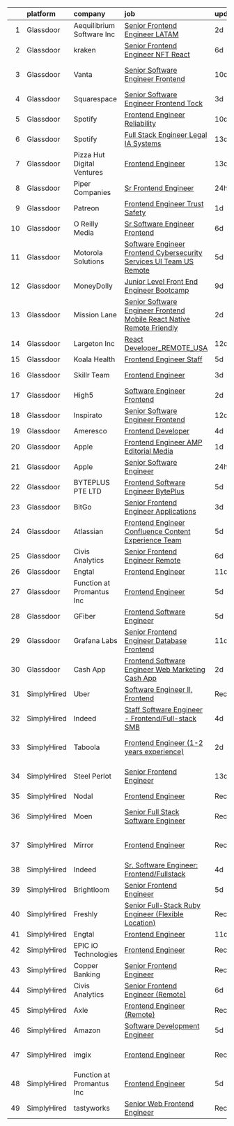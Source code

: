 

|    | platform    | company                    | job                                                                                                                                                                                                                                                                                                                                                                                                                                                                                                                                                                                                                                                                                                                                                                                                                                                                                                                                                                                                                                                                                                                                                                                                                                                                                                                                                           | update_time   | location           |
|---:|:------------|:---------------------------|:--------------------------------------------------------------------------------------------------------------------------------------------------------------------------------------------------------------------------------------------------------------------------------------------------------------------------------------------------------------------------------------------------------------------------------------------------------------------------------------------------------------------------------------------------------------------------------------------------------------------------------------------------------------------------------------------------------------------------------------------------------------------------------------------------------------------------------------------------------------------------------------------------------------------------------------------------------------------------------------------------------------------------------------------------------------------------------------------------------------------------------------------------------------------------------------------------------------------------------------------------------------------------------------------------------------------------------------------------------------|:--------------|:-------------------|
|  1 | Glassdoor   | Aequilibrium Software Inc  | [Senior Frontend Engineer  LATAM ](https://www.glassdoor.com/partner/jobListing.htm?pos=114&ao=1136043&s=58&guid=00000182342c8aabbd43041a1545c8c3&src=GD_JOB_AD&t=SR&vt=w&ea=1&cs=1_e0ad0cb1&cb=1658732711122&jobListingId=1008024036746&jrtk=3-0-1g8q2p2rskcl1801-1g8q2p2sf28d1000-cb754dbc7c7b4123-)                                                                                                                                                                                                                                                                                                                                                                                                                                                                                                                                                                                                                                                                                                                                                                                                                                                                                                                                                                                                                                                        | 2d            | Remote             |
|  2 | Glassdoor   | kraken                     | [Senior Frontend Engineer  NFT  React ](https://www.glassdoor.com/partner/jobListing.htm?pos=118&ao=1136043&s=58&guid=00000182342c8aabbd43041a1545c8c3&src=GD_JOB_AD&t=SR&vt=w&cs=1_edcce6b9&cb=1658732711123&jobListingId=1008012209965&jrtk=3-0-1g8q2p2rskcl1801-1g8q2p2sf28d1000-2ff957a1ac6bdef2-)                                                                                                                                                                                                                                                                                                                                                                                                                                                                                                                                                                                                                                                                                                                                                                                                                                                                                                                                                                                                                                                        | 6d            | Remote             |
|  3 | Glassdoor   | Vanta                      | [Senior Software Engineer  Frontend](https://www.glassdoor.com/partner/jobListing.htm?pos=104&ao=1136043&s=58&guid=00000182342c8aabbd43041a1545c8c3&src=GD_JOB_AD&t=SR&vt=w&ea=1&cs=1_98e17b97&cb=1658732711118&jobListingId=1008006609022&jrtk=3-0-1g8q2p2rskcl1801-1g8q2p2sf28d1000-a321e96870cb7ff5-)                                                                                                                                                                                                                                                                                                                                                                                                                                                                                                                                                                                                                                                                                                                                                                                                                                                                                                                                                                                                                                                      | 10d           | San Francisco, CA  |
|  4 | Glassdoor   | Squarespace                | [Senior Software Engineer  Frontend   Tock](https://www.glassdoor.com/partner/jobListing.htm?pos=116&ao=1136043&s=58&guid=00000182342c8aabbd43041a1545c8c3&src=GD_JOB_AD&t=SR&vt=w&cs=1_e217d6e1&cb=1658732711123&jobListingId=1008020480695&jrtk=3-0-1g8q2p2rskcl1801-1g8q2p2sf28d1000-d0193684c5f593aa-)                                                                                                                                                                                                                                                                                                                                                                                                                                                                                                                                                                                                                                                                                                                                                                                                                                                                                                                                                                                                                                                    | 3d            | Chicago, IL        |
|  5 | Glassdoor   | Spotify                    | [Frontend Engineer  Reliability](https://www.glassdoor.com/partner/jobListing.htm?pos=105&ao=1136043&s=58&guid=00000182342c8aabbd43041a1545c8c3&src=GD_JOB_AD&t=SR&vt=w&cs=1_ec408b21&cb=1658732711118&jobListingId=1008006586759&jrtk=3-0-1g8q2p2rskcl1801-1g8q2p2sf28d1000-59a8591538aa389d-)                                                                                                                                                                                                                                                                                                                                                                                                                                                                                                                                                                                                                                                                                                                                                                                                                                                                                                                                                                                                                                                               | 10d           | Boston, MA         |
|  6 | Glassdoor   | Spotify                    | [Full Stack Engineer  Legal   IA Systems](https://www.glassdoor.com/partner/jobListing.htm?pos=117&ao=1136043&s=58&guid=00000182342c8aabbd43041a1545c8c3&src=GD_JOB_AD&t=SR&vt=w&cs=1_9e49f96f&cb=1658732711123&jobListingId=1007997976010&jrtk=3-0-1g8q2p2rskcl1801-1g8q2p2sf28d1000-ea4c99a305470ca3-)                                                                                                                                                                                                                                                                                                                                                                                                                                                                                                                                                                                                                                                                                                                                                                                                                                                                                                                                                                                                                                                      | 13d           | New York, NY       |
|  7 | Glassdoor   | Pizza Hut Digital Ventures | [Frontend Engineer](https://www.glassdoor.com/partner/jobListing.htm?pos=115&ao=1136043&s=58&guid=00000182342c8aabbd43041a1545c8c3&src=GD_JOB_AD&t=SR&vt=w&ea=1&cs=1_315aef32&cb=1658732711122&jobListingId=1007998190222&jrtk=3-0-1g8q2p2rskcl1801-1g8q2p2sf28d1000-7453d4795cc2f735-)                                                                                                                                                                                                                                                                                                                                                                                                                                                                                                                                                                                                                                                                                                                                                                                                                                                                                                                                                                                                                                                                       | 13d           | Plano, TX          |
|  8 | Glassdoor   | Piper Companies            | [Sr  Frontend Engineer](https://www.glassdoor.com/partner/jobListing.htm?pos=107&ao=1136043&s=58&guid=00000182342c8aabbd43041a1545c8c3&src=GD_JOB_AD&t=SR&vt=w&cs=1_e9e45f19&cb=1658732711118&jobListingId=1008025137519&jrtk=3-0-1g8q2p2rskcl1801-1g8q2p2sf28d1000-9215edb512da5383-)                                                                                                                                                                                                                                                                                                                                                                                                                                                                                                                                                                                                                                                                                                                                                                                                                                                                                                                                                                                                                                                                        | 24h           | Remote             |
|  9 | Glassdoor   | Patreon                    | [Frontend Engineer  Trust   Safety](https://www.glassdoor.com/partner/jobListing.htm?pos=113&ao=1136043&s=58&guid=00000182342c8aabbd43041a1545c8c3&src=GD_JOB_AD&t=SR&vt=w&ea=1&cs=1_70d99192&cb=1658732711121&jobListingId=1008024561711&jrtk=3-0-1g8q2p2rskcl1801-1g8q2p2sf28d1000-a4900b3a41bf312a-)                                                                                                                                                                                                                                                                                                                                                                                                                                                                                                                                                                                                                                                                                                                                                                                                                                                                                                                                                                                                                                                       | 1d            | New York, NY       |
| 10 | Glassdoor   | O Reilly Media             | [Sr Software Engineer  Frontend ](https://www.glassdoor.com/partner/jobListing.htm?pos=110&ao=1136043&s=58&guid=00000182342c8aabbd43041a1545c8c3&src=GD_JOB_AD&t=SR&vt=w&cs=1_97c142a5&cb=1658732711119&jobListingId=1008012708511&jrtk=3-0-1g8q2p2rskcl1801-1g8q2p2sf28d1000-177e3aba0d2bd3fd-)                                                                                                                                                                                                                                                                                                                                                                                                                                                                                                                                                                                                                                                                                                                                                                                                                                                                                                                                                                                                                                                              | 6d            | Remote             |
| 11 | Glassdoor   | Motorola Solutions         | [Software Engineer Frontend Cybersecurity Services UI Team   US Remote](https://www.glassdoor.com/partner/jobListing.htm?pos=128&ao=1136043&s=58&guid=00000182342c8aabbd43041a1545c8c3&src=GD_JOB_AD&t=SR&vt=w&cs=1_b9f7ea02&cb=1658732711127&jobListingId=1008015468581&jrtk=3-0-1g8q2p2rskcl1801-1g8q2p2sf28d1000-14860f8ce16ddfe3-)                                                                                                                                                                                                                                                                                                                                                                                                                                                                                                                                                                                                                                                                                                                                                                                                                                                                                                                                                                                                                        | 5d            | Virginia           |
| 12 | Glassdoor   | MoneyDolly                 | [Junior Level Front End Engineer   Bootcamp](https://www.glassdoor.com/partner/jobListing.htm?pos=108&ao=1136043&s=58&guid=00000182342c8aabbd43041a1545c8c3&src=GD_JOB_AD&t=SR&vt=w&ea=1&cs=1_8620f8bd&cb=1658732711119&jobListingId=1008008315532&jrtk=3-0-1g8q2p2rskcl1801-1g8q2p2sf28d1000-c639dfd7405353f3-)                                                                                                                                                                                                                                                                                                                                                                                                                                                                                                                                                                                                                                                                                                                                                                                                                                                                                                                                                                                                                                              | 9d            | Salt Lake City, UT |
| 13 | Glassdoor   | Mission Lane               | [Senior Software Engineer  Frontend Mobile React Native  Remote Friendly ](https://www.glassdoor.com/partner/jobListing.htm?pos=121&ao=1136043&s=58&guid=00000182342c8aabbd43041a1545c8c3&src=GD_JOB_AD&t=SR&vt=w&cs=1_89b79330&cb=1658732711123&jobListingId=1008023469612&jrtk=3-0-1g8q2p2rskcl1801-1g8q2p2sf28d1000-1f6120339f24a04f-)                                                                                                                                                                                                                                                                                                                                                                                                                                                                                                                                                                                                                                                                                                                                                                                                                                                                                                                                                                                                                     | 2d            | Richmond, VA       |
| 14 | Glassdoor   | Largeton Inc               | [React Developer_REMOTE_USA](https://www.glassdoor.com/partner/jobListing.htm?pos=127&ao=1136043&s=58&guid=00000182342c8aabbd43041a1545c8c3&src=GD_JOB_AD&t=SR&vt=w&ea=1&cs=1_c0ef8bfc&cb=1658732711127&jobListingId=1008000012937&jrtk=3-0-1g8q2p2rskcl1801-1g8q2p2sf28d1000-7453549eb5e8d431-)                                                                                                                                                                                                                                                                                                                                                                                                                                                                                                                                                                                                                                                                                                                                                                                                                                                                                                                                                                                                                                                              | 12d           | Remote             |
| 15 | Glassdoor   | Koala Health               | [Frontend Engineer  Staff](https://www.glassdoor.com/partner/jobListing.htm?pos=109&ao=1136043&s=58&guid=00000182342c8aabbd43041a1545c8c3&src=GD_JOB_AD&t=SR&vt=w&ea=1&cs=1_eb8e9457&cb=1658732711119&jobListingId=1008015568737&jrtk=3-0-1g8q2p2rskcl1801-1g8q2p2sf28d1000-4a24982d2dd3943e-)                                                                                                                                                                                                                                                                                                                                                                                                                                                                                                                                                                                                                                                                                                                                                                                                                                                                                                                                                                                                                                                                | 5d            | Remote             |
| 16 | Glassdoor   | Skillr Team                | [Frontend Engineer](https://www.glassdoor.com/partner/jobListing.htm?pos=111&ao=1136043&s=58&guid=00000182342c8aabbd43041a1545c8c3&src=GD_JOB_AD&t=SR&vt=w&ea=1&cs=1_819d6c55&cb=1658732711119&jobListingId=1008021215264&jrtk=3-0-1g8q2p2rskcl1801-1g8q2p2sf28d1000-a4d207492b3dd550-)                                                                                                                                                                                                                                                                                                                                                                                                                                                                                                                                                                                                                                                                                                                                                                                                                                                                                                                                                                                                                                                                       | 3d            | New York, NY       |
| 17 | Glassdoor   | High5                      | [Software Engineer   Frontend](https://www.glassdoor.com/partner/jobListing.htm?pos=102&ao=1110586&s=58&guid=00000182342c8aabbd43041a1545c8c3&src=GD_JOB_AD&t=SR&vt=w&ea=1&cs=1_4dc8c69d&cb=1658732711118&jobListingId=1008023215023&cpc=A65DF3A704A48F9B&jrtk=3-0-1g8q2p2rskcl1801-1g8q2p2sf28d1000-9ede6187c60e1052--6NYlbfkN0AV8vU3o9nlw7wqa180ZkP3oAg17VLIhkP1SPyaIh_MQVSfWHQ_D-a5hu40yW4gQxUD9fNuxhwNeLiHV7fWLhnTkDSZE0OupHTv2Mmbno3cxBGe_tR-SZXt--2E_qBjO38B-st3oD9p-nY9GFeNyJnxIQkmYErLYmGJ5vMAXFUkBivDyBj7h9KIiC1fQAyRlLA2edq290wLJ3FvREXib_2C8XmwcoYjbBunKzxVK4-TiEcr7gIFpf8gaAJNV_ZlHFYrJ22aeDExueF1DVkf4HNptvjxEqwhwg5ieZdXFoB9EKOYbvml6C2xhvrXh4SwcnMr4sCBYjqGjRUGkSgDSx0cxe2BJZcKz0ZOa8ueyYZjq6WtJ4TP7UIKEoPaGyPL85b3Qd92Zb_p2Z-fXziJM1j7DGiU-xNdK6Vbjjl4btkI3M4sSdIxOv5sqUK3h-JoaMl68sajeOMODk85ne8N5yqoKxmvsFQi_FCCPMhOq8xo3ACu_ZK4msVVAGagurkBeTlWDoQv4kJUCw%3D%3D)                                                                                                                                                                                                                                                                                                                                                                                                                                                                           | 2d            | Remote             |
| 18 | Glassdoor   | Inspirato                  | [Senior Software Engineer  Frontend](https://www.glassdoor.com/partner/jobListing.htm?pos=123&ao=1136043&s=58&guid=00000182342c8aabbd43041a1545c8c3&src=GD_JOB_AD&t=SR&vt=w&cs=1_fb94de61&cb=1658732711123&jobListingId=1008001502340&jrtk=3-0-1g8q2p2rskcl1801-1g8q2p2sf28d1000-822233abcc45beeb-)                                                                                                                                                                                                                                                                                                                                                                                                                                                                                                                                                                                                                                                                                                                                                                                                                                                                                                                                                                                                                                                           | 12d           | Remote             |
| 19 | Glassdoor   | Ameresco                   | [Frontend Developer](https://www.glassdoor.com/partner/jobListing.htm?pos=119&ao=1136043&s=58&guid=00000182342c8aabbd43041a1545c8c3&src=GD_JOB_AD&t=SR&vt=w&cs=1_4a1c6546&cb=1658732711123&jobListingId=1008017844806&jrtk=3-0-1g8q2p2rskcl1801-1g8q2p2sf28d1000-5ae9c0f3fc35d9a0-)                                                                                                                                                                                                                                                                                                                                                                                                                                                                                                                                                                                                                                                                                                                                                                                                                                                                                                                                                                                                                                                                           | 4d            | Remote             |
| 20 | Glassdoor   | Apple                      | [Frontend Engineer   AMP Editorial Media](https://www.glassdoor.com/partner/jobListing.htm?pos=101&ao=1110586&s=58&guid=00000182342c8aabbd43041a1545c8c3&src=GD_JOB_AD&t=SR&vt=w&cs=1_451e3146&cb=1658732711118&jobListingId=1008024270606&cpc=451933188B21919D&jrtk=3-0-1g8q2p2rskcl1801-1g8q2p2sf28d1000-4b12b3431833ffd8--6NYlbfkN0BvKrLyj5gPmtZO9T8euul8TCxuuKNOtzRJOomxnwSEodTz2Bc-sPZl1dBMH13w-jOgyS3SlWV-Sv2D3n2qcGFHxcPB3OioAnFnSFe4hwGDEvSMsaJ9hBGzp8alAMOYBC6ct_BKrwcaAcow-v6PpWGdkyqueeig1epL8hR_5vfllajzFdnxMLThQ0N7vHVTr8GnG6GWEvMun6bw0imNoSU9ALJnwhR3p8bpFZcsIrNmUpjQZX6QMnt9fzbTAPrATkj1Si5tDbPnhM4KCVpFtIqC2napjfzsH737_i8t7oi2tVxhkspooiTHUyQQsK3Z-XWLGFNgwln1-Wkjru1qrEBaDFHflTObZADRGNGKOT6mAaFDfLsAmGTsvHj6SvS_lBe-8ieM2w3-Y0BnLEI1zqLZXYtH9k9HTvTMK1Gbjh-qxvCx6mNCMR3Vi_wp_zLUQhiL-tc4JklMs6T5_zQYgKhN4niJGm8xcKLYr3qOQwszr7OPWAVgtRQvG24eY14zm3U-tn2gUn8Jmfi2yakhHlTNt8wicx2b79oorsWaz9hFuqFCGV4a2J8yKnNnAtWzlUd_FuCXcKMWLnD64A3_2aE-8GO_uAAWYY8P84ryy7VcAId_RNKlxAsxCmTU_8t8j6DgQMvx1LSzM7ait7HMWp6zQ8NhJuzVbqbmwsh2-NwqP6yMMBNzcHHs2qHeqqu4SK0DQXPn-FQErC2Z6ViAlf2PB_rrEYqkFyd6jBrHoAO7tph5C0_BrKeEEiibHYvr1uR5MuhDuxT_uXm0k3N_Tj-BcNQiEZMn4jHlVJPVM9KwQ5-m4MYIEbk8OUy1ESORv2XYyRBnFpkAjxve_uC3qC-bMHldO8YTsqo0rGLUS8P6YPoI1bBp6Y0ZcvZP2EeeNUMLMfsR7MofVm46paS2PP1CFqNI4dIC6hPedsbWyHQyyQeR3ij799XV6zU2IMdkECOzlfYXSLuOHXc6HlUxvHZ6) | 1d            | Seattle, WA        |
| 21 | Glassdoor   | Apple                      | [Senior Software Engineer](https://www.glassdoor.com/partner/jobListing.htm?pos=129&ao=1136043&s=58&guid=00000182342c8aabbd43041a1545c8c3&src=GD_JOB_AD&t=SR&vt=w&cs=1_fba501fa&cb=1658732711127&jobListingId=1008025033730&jrtk=3-0-1g8q2p2rskcl1801-1g8q2p2sf28d1000-7d8d6151cfe1fb7d-)                                                                                                                                                                                                                                                                                                                                                                                                                                                                                                                                                                                                                                                                                                                                                                                                                                                                                                                                                                                                                                                                     | 24h           | Cupertino, CA      |
| 22 | Glassdoor   | BYTEPLUS PTE  LTD          | [Frontend Software Engineer   BytePlus](https://www.glassdoor.com/partner/jobListing.htm?pos=122&ao=1136043&s=58&guid=00000182342c8aabbd43041a1545c8c3&src=GD_JOB_AD&t=SR&vt=w&cs=1_46a3689a&cb=1658732711123&jobListingId=1008016151460&jrtk=3-0-1g8q2p2rskcl1801-1g8q2p2sf28d1000-55224371fb864330-)                                                                                                                                                                                                                                                                                                                                                                                                                                                                                                                                                                                                                                                                                                                                                                                                                                                                                                                                                                                                                                                        | 5d            | Marina, CA         |
| 23 | Glassdoor   | BitGo                      | [Senior Frontend Engineer  Applications](https://www.glassdoor.com/partner/jobListing.htm?pos=125&ao=1136043&s=58&guid=00000182342c8aabbd43041a1545c8c3&src=GD_JOB_AD&t=SR&vt=w&ea=1&cs=1_2d3b5732&cb=1658732711124&jobListingId=1008020569625&jrtk=3-0-1g8q2p2rskcl1801-1g8q2p2sf28d1000-32366cd01521b4ec-)                                                                                                                                                                                                                                                                                                                                                                                                                                                                                                                                                                                                                                                                                                                                                                                                                                                                                                                                                                                                                                                  | 3d            | Salt Lake City, UT |
| 24 | Glassdoor   | Atlassian                  | [Frontend Engineer   Confluence Content Experience Team](https://www.glassdoor.com/partner/jobListing.htm?pos=106&ao=1136043&s=58&guid=00000182342c8aabbd43041a1545c8c3&src=GD_JOB_AD&t=SR&vt=w&cs=1_5702c5d4&cb=1658732711118&jobListingId=1008015162822&jrtk=3-0-1g8q2p2rskcl1801-1g8q2p2sf28d1000-064c79435cca6d0d-)                                                                                                                                                                                                                                                                                                                                                                                                                                                                                                                                                                                                                                                                                                                                                                                                                                                                                                                                                                                                                                       | 5d            | Mountain View, CA  |
| 25 | Glassdoor   | Civis Analytics            | [Senior Frontend Engineer  Remote ](https://www.glassdoor.com/partner/jobListing.htm?pos=130&ao=1136043&s=58&guid=00000182342c8aabbd43041a1545c8c3&src=GD_JOB_AD&t=SR&vt=w&ea=1&cs=1_3ff0f9d0&cb=1658732711127&jobListingId=1008011960359&jrtk=3-0-1g8q2p2rskcl1801-1g8q2p2sf28d1000-06d65659fa4b8d62-)                                                                                                                                                                                                                                                                                                                                                                                                                                                                                                                                                                                                                                                                                                                                                                                                                                                                                                                                                                                                                                                       | 6d            | Dallas, TX         |
| 26 | Glassdoor   | Engtal                     | [Frontend Engineer](https://www.glassdoor.com/partner/jobListing.htm?pos=103&ao=1110586&s=58&guid=00000182342c8aabbd43041a1545c8c3&src=GD_JOB_AD&t=SR&vt=w&ea=1&cs=1_6cf2d6a7&cb=1658732711118&jobListingId=1008002673139&jrtk=3-0-1g8q2p2rskcl1801-1g8q2p2sf28d1000-79d59325bcaae3bb--6NYlbfkN0B7Z8t6fEMDh_BTkcJVPNJicKvZQEBTy5HSwyHa20ewqmyfWNXjNsfvmtdqiCQm-ExtS6xz5Sl1OvZBWtRbLgq20bQnKJXfljdUsfx2oPzT1-S7qnfj3T3-N2DzLnEDKKHD_QQHYIGdzkNF1ojLTKGXEDYounEBkkB95nCdgj29ygoTeOxojKlerontGyD39dpFLI9tTOhM-nQGbD99S40V3glTaaXu-JeBjy5bjgOeFrlSxk8o9ln4NuueXTA_nY4c1qIqxw7dfvlkbUur2QZy0-gO_CH9EFyC4aIbRU23aCKs2XoUSXO2V14R-7TPhjvocoxY9uEmDn9BVq6oFIoyKIIAYQ39x_9bLa3zxWmt2IzsRjYGaD-4lNWePEBr5BIxJrnWjX6yFhpA263jsXCh-8dp4j87k9tOPGFpo2h748KL2HSc3soSt1u9E3nYOE6XGjLJK78FkLBAlvgVf5P98B60v22vQQYHunMh5jHP6rhdTPx09bm_)                                                                                                                                                                                                                                                                                                                                                                                                                                                                                                                                       | 11d           | Remote             |
| 27 | Glassdoor   | Function at Promantus Inc  | [Frontend Engineer](https://www.glassdoor.com/partner/jobListing.htm?pos=112&ao=1136043&s=58&guid=00000182342c8aabbd43041a1545c8c3&src=GD_JOB_AD&t=SR&vt=w&ea=1&cs=1_2750e8c6&cb=1658732711121&jobListingId=1008013982563&jrtk=3-0-1g8q2p2rskcl1801-1g8q2p2sf28d1000-790700b85fc9262a-)                                                                                                                                                                                                                                                                                                                                                                                                                                                                                                                                                                                                                                                                                                                                                                                                                                                                                                                                                                                                                                                                       | 5d            | Remote             |
| 28 | Glassdoor   | GFiber                     | [Frontend Software Engineer](https://www.glassdoor.com/partner/jobListing.htm?pos=124&ao=1136043&s=58&guid=00000182342c8aabbd43041a1545c8c3&src=GD_JOB_AD&t=SR&vt=w&ea=1&cs=1_c5ce5382&cb=1658732711124&jobListingId=1008014671904&jrtk=3-0-1g8q2p2rskcl1801-1g8q2p2sf28d1000-f024b8562f5fa90e-)                                                                                                                                                                                                                                                                                                                                                                                                                                                                                                                                                                                                                                                                                                                                                                                                                                                                                                                                                                                                                                                              | 5d            | Mountain View, CA  |
| 29 | Glassdoor   | Grafana Labs               | [Senior Frontend Engineer  Database Frontend](https://www.glassdoor.com/partner/jobListing.htm?pos=120&ao=1136043&s=58&guid=00000182342c8aabbd43041a1545c8c3&src=GD_JOB_AD&t=SR&vt=w&cs=1_cf1fdf97&cb=1658732711123&jobListingId=1008002606061&jrtk=3-0-1g8q2p2rskcl1801-1g8q2p2sf28d1000-16502aacd7e06bf8-)                                                                                                                                                                                                                                                                                                                                                                                                                                                                                                                                                                                                                                                                                                                                                                                                                                                                                                                                                                                                                                                  | 11d           | Remote             |
| 30 | Glassdoor   | Cash App                   | [Frontend Software Engineer   Web Marketing  Cash App](https://www.glassdoor.com/partner/jobListing.htm?pos=126&ao=1136043&s=58&guid=00000182342c8aabbd43041a1545c8c3&src=GD_JOB_AD&t=SR&vt=w&cs=1_5a604843&cb=1658732711126&jobListingId=1008024045788&jrtk=3-0-1g8q2p2rskcl1801-1g8q2p2sf28d1000-83a8b1a63c7afa17-)                                                                                                                                                                                                                                                                                                                                                                                                                                                                                                                                                                                                                                                                                                                                                                                                                                                                                                                                                                                                                                         | 2d            | San Francisco, CA  |
| 31 | SimplyHired | Uber                       | [Software Engineer II, Frontend](https://www.simplyhired.com/job/wStUTHRXNTUDn1IMiI6ivEkLYzngu7XEOdxu-RojHO5njLU0RykH1Q?q=frontend+engineer)                                                                                                                                                                                                                                                                                                                                                                                                                                                                                                                                                                                                                                                                                                                                                                                                                                                                                                                                                                                                                                                                                                                                                                                                                  | Recently      | Sunnyvale, CA      |
| 32 | SimplyHired | Indeed                     | [Staff Software Engineer - Frontend/Full-stack SMB](https://www.simplyhired.com/job/LwxoBgCJS4YjtoMcZGp_Do6iiFqz4HW8bmAboFKT6PJauFkxNpC4Xg?q=frontend+engineer)                                                                                                                                                                                                                                                                                                                                                                                                                                                                                                                                                                                                                                                                                                                                                                                                                                                                                                                                                                                                                                                                                                                                                                                               | 4d            | United States      |
| 33 | SimplyHired | Taboola                    | [Frontend Engineer (1-2 years experience)](https://www.simplyhired.com/job/UyEaBoSv5Ni7VXRWNL_6RiD5WMCXI6toFMdneApU8lJZDMQ6aGDikA?q=frontend+engineer)                                                                                                                                                                                                                                                                                                                                                                                                                                                                                                                                                                                                                                                                                                                                                                                                                                                                                                                                                                                                                                                                                                                                                                                                        | 2d            | Los Angeles, CA    |
| 34 | SimplyHired | Steel Perlot               | [Senior Frontend Engineer](https://www.simplyhired.com/job/ewzVb7xt91dKBr6_u7zEsHiBa4g_7klY3_EV35cxQ7qrXeVplr4aAA?q=frontend+engineer)                                                                                                                                                                                                                                                                                                                                                                                                                                                                                                                                                                                                                                                                                                                                                                                                                                                                                                                                                                                                                                                                                                                                                                                                                        | 13d           | Los Angeles, CA    |
| 35 | SimplyHired | Nodal                      | [Frontend Engineer](https://www.simplyhired.com/job/75ry-Eu0nSZpKMRgg41Z0_gvK2rV-hQ2xCKkRD2dfeeva-gc--Hn4w?q=frontend+engineer)                                                                                                                                                                                                                                                                                                                                                                                                                                                                                                                                                                                                                                                                                                                                                                                                                                                                                                                                                                                                                                                                                                                                                                                                                               | Recently      | Remote             |
| 36 | SimplyHired | Moen                       | [Senior Full Stack Software Engineer](https://www.simplyhired.com/job/1IoT-7QZFJOG0NfV-lKlBdIrrRgTNTvHWnIwFltE0eLn7-mnNqHnZw?q=frontend+engineer)                                                                                                                                                                                                                                                                                                                                                                                                                                                                                                                                                                                                                                                                                                                                                                                                                                                                                                                                                                                                                                                                                                                                                                                                             | Recently      | North Olmsted, OH  |
| 37 | SimplyHired | Mirror                     | [Frontend Engineer](https://www.simplyhired.com/job/1usBlvhGylE7XcQfKrDFHQ3BMShtHdNzcIEZv9IJghOGNQmJ_JZEnw?q=frontend+engineer)                                                                                                                                                                                                                                                                                                                                                                                                                                                                                                                                                                                                                                                                                                                                                                                                                                                                                                                                                                                                                                                                                                                                                                                                                               | Recently      | San Francisco, CA  |
| 38 | SimplyHired | Indeed                     | [Sr. Software Engineer: Frontend/Fullstack](https://www.simplyhired.com/job/m4gdOwE9s1YgDDzn0sRggESQ3pEh-Pk1rQI7FM6-pJQnOwjy6fVTMg?q=frontend+engineer)                                                                                                                                                                                                                                                                                                                                                                                                                                                                                                                                                                                                                                                                                                                                                                                                                                                                                                                                                                                                                                                                                                                                                                                                       | 4d            | North Carolina     |
| 39 | SimplyHired | Brightloom                 | [Senior Frontend Engineer](https://www.simplyhired.com/job/g0y_vrFFgTqomsZPzUcK-htJreFaNKDu2lajVJ4KVozXoAT_NrI-FQ?q=frontend+engineer)                                                                                                                                                                                                                                                                                                                                                                                                                                                                                                                                                                                                                                                                                                                                                                                                                                                                                                                                                                                                                                                                                                                                                                                                                        | 5d            | Seattle, WA        |
| 40 | SimplyHired | Freshly                    | [Senior Full-Stack Ruby Engineer (Flexible Location)](https://www.simplyhired.com/job/5Rm6gI6BUhXQw4_hZbvQ3_CztwgY7zE6vM59iSYWuItG579yfV3bgA?q=frontend+engineer)                                                                                                                                                                                                                                                                                                                                                                                                                                                                                                                                                                                                                                                                                                                                                                                                                                                                                                                                                                                                                                                                                                                                                                                             | Recently      | Remote             |
| 41 | SimplyHired | Engtal                     | [Frontend Engineer](https://www.simplyhired.com/job/NWkEoWZ6Av0fV5exo7QgNgOKib1KfTUDQ5CUuSaW19CT7qEIoVmbGg?q=frontend+engineer)                                                                                                                                                                                                                                                                                                                                                                                                                                                                                                                                                                                                                                                                                                                                                                                                                                                                                                                                                                                                                                                                                                                                                                                                                               | 11d           | Remote             |
| 42 | SimplyHired | EPIC iO Technologies       | [Frontend Engineer](https://www.simplyhired.com/job/YnSZQe5afbGDpUdQfEYpQDOD1aAlTYHauIORQsYpSoQt00rlroNz7A?q=frontend+engineer)                                                                                                                                                                                                                                                                                                                                                                                                                                                                                                                                                                                                                                                                                                                                                                                                                                                                                                                                                                                                                                                                                                                                                                                                                               | Recently      | Remote             |
| 43 | SimplyHired | Copper Banking             | [Senior Frontend Engineer](https://www.simplyhired.com/job/RJmCM9D_ETBvwVDtMfCrMZc0uD-9tFdqCvZwxu7iG9Byo-7KXqCv-w?q=frontend+engineer)                                                                                                                                                                                                                                                                                                                                                                                                                                                                                                                                                                                                                                                                                                                                                                                                                                                                                                                                                                                                                                                                                                                                                                                                                        | Recently      | Seattle, WA        |
| 44 | SimplyHired | Civis Analytics            | [Senior Frontend Engineer (Remote)](https://www.simplyhired.com/job/oOwR-oMPs_yWhy6tYV5kIfQzWH8_-p2Wyiv1tfDcCUwwpoxWybTXjw?q=frontend+engineer)                                                                                                                                                                                                                                                                                                                                                                                                                                                                                                                                                                                                                                                                                                                                                                                                                                                                                                                                                                                                                                                                                                                                                                                                               | 6d            | Dallas, TX         |
| 45 | SimplyHired | Axle                       | [Frontend Engineer (Remote)](https://www.simplyhired.com/job/PUaJC2ka-0lrMpRsWcxbAHPFhLWHae2YoczqhGsJB45zhsOtvfKOLw?q=frontend+engineer)                                                                                                                                                                                                                                                                                                                                                                                                                                                                                                                                                                                                                                                                                                                                                                                                                                                                                                                                                                                                                                                                                                                                                                                                                      | Recently      | Seattle, WA        |
| 46 | SimplyHired | Amazon                     | [Software Development Engineer](https://www.simplyhired.com/job/Lf5e53NNifwIjpkAsY36-3BNIGdDJu89jeCiJScQbCnNGlH5Jumgmg?q=frontend+engineer)                                                                                                                                                                                                                                                                                                                                                                                                                                                                                                                                                                                                                                                                                                                                                                                                                                                                                                                                                                                                                                                                                                                                                                                                                   | 5d            | Seattle, WA        |
| 47 | SimplyHired | imgix                      | [Frontend Engineer](https://www.simplyhired.com/job/3B4-RH0JQbbWLaulScPLA3kvqP7BR53JcriJbpP9LZZFiMkgvqG4vg?q=frontend+engineer)                                                                                                                                                                                                                                                                                                                                                                                                                                                                                                                                                                                                                                                                                                                                                                                                                                                                                                                                                                                                                                                                                                                                                                                                                               | Recently      | San Francisco, CA  |
| 48 | SimplyHired | Function at Promantus Inc  | [Frontend Engineer](https://www.simplyhired.com/job/CVMY0nujmjaVat2rl2lHMI887RIpar6llodktahXtljk9AfUuMJklg?q=frontend+engineer)                                                                                                                                                                                                                                                                                                                                                                                                                                                                                                                                                                                                                                                                                                                                                                                                                                                                                                                                                                                                                                                                                                                                                                                                                               | 5d            | Remote             |
| 49 | SimplyHired | tastyworks                 | [Senior Web Frontend Engineer](https://www.simplyhired.com/job/vaf8B2S9vlDssZom8cuw8CxCt835sTBi7tcw_23tpEsC90qt2sUFeQ?q=frontend+engineer)                                                                                                                                                                                                                                                                                                                                                                                                                                                                                                                                                                                                                                                                                                                                                                                                                                                                                                                                                                                                                                                                                                                                                                                                                    | Recently      | Chicago, IL        |